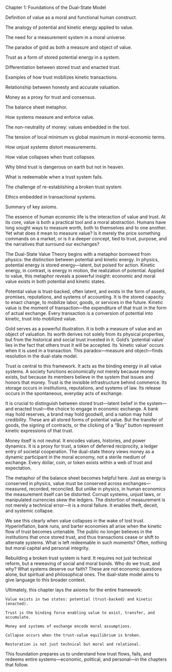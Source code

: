 Chapter 1: Foundations of the Dual-State Model

Definition of value as a moral and functional human construct.

The analogy of potential and kinetic energy applied to value.

The need for a measurement system in a moral universe.

The paradox of gold as both a measure and object of value.

Trust as a form of stored potential energy in a system.

Differentiation between stored trust and enacted trust.

Examples of how trust mobilizes kinetic transactions.

Relationship between honesty and accurate valuation.

Money as a proxy for trust and consensus.

The balance sheet metaphor.

How systems measure and enforce value.

The non-neutrality of money: values embedded in the tool.

The tension of local minimum vs global maximum in moral-economic terms.

How unjust systems distort measurements.

How value collapses when trust collapses.

Why blind trust is dangerous on earth but not in heaven.

What is redeemable when a trust system fails.

The challenge of re-establishing a broken trust system.

Ethics embedded in transactional systems.

Summary of key axioms.

The essence of human economic life is the interaction of value and trust. At its core, value is both a practical tool and a moral abstraction. Humans have long sought ways to measure worth, both to themselves and to one another. Yet what does it mean to measure value? Is it merely the price something commands on a market, or is it a deeper concept, tied to trust, purpose, and the narratives that surround our exchanges?

The Dual-State Value Theory begins with a metaphor borrowed from physics: the distinction between potential and kinetic energy. In physics, potential energy is stored energy—latent, but poised for action. Kinetic energy, in contrast, is energy in motion, the realization of potential. Applied to value, this metaphor reveals a powerful insight: economic and moral value exists in both potential and kinetic states.

Potential value is trust-backed, often latent, and exists in the form of assets, promises, reputations, and systems of accounting. It is the stored capacity to enact change, to mobilize labor, goods, or services in the future. Kinetic value is the moment of transaction—the expenditure of that trust in the form of actual exchange. Every transaction is a conversion of potential into kinetic, trust into mobilized value.

Gold serves as a powerful illustration. It is both a measure of value and an object of valuation. Its worth derives not solely from its physical properties, but from the historical and social trust invested in it. Gold’s 'potential value' lies in the fact that others trust it will be accepted. Its 'kinetic value' occurs when it is used in a transaction. This paradox—measure and object—finds resolution in the dual-state model.

Trust is central to this framework. It acts as the binding energy in all value systems. A society functions economically not merely because money exists, but because its members believe in the system that issues and honors that money. Trust is the invisible infrastructure behind commerce. Its storage occurs in institutions, reputations, and systems of law. Its release occurs in the spontaneous, everyday acts of exchange.

It is crucial to distinguish between stored trust—latent belief in the system—and enacted trust—the choice to engage in economic exchange. A bank may hold reserves, a brand may hold goodwill, and a nation may hold credibility. These are all stored forms of potential value. But the transfer of goods, the signing of contracts, or the clicking of a “Buy” button represent kinetic expressions of that trust.

Money itself is not neutral. It encodes values, histories, and power dynamics. It is a proxy for trust, a token of deferred reciprocity, a ledger entry of societal cooperation. The dual-state theory views money as a dynamic participant in the moral economy, not a sterile medium of exchange. Every dollar, coin, or token exists within a web of trust and expectation.

The metaphor of the balance sheet becomes helpful here. Just as energy is conserved in physics, value must be conserved across exchanges—measured, recorded, reconciled. But unlike in physics, in human economics the measurement itself can be distorted. Corrupt systems, unjust laws, or manipulated currencies skew the ledgers. The distortion of measurement is not merely a technical error—it is a moral failure. It enables theft, deceit, and systemic collapse.

We see this clearly when value collapses in the wake of lost trust. Hyperinflation, bank runs, and barter economies all arise when the kinetic flow of trust becomes untenable. The public no longer believes in the institutions that once stored trust, and thus transactions cease or shift to alternate systems. What is left redeemable in such moments? Often, nothing but moral capital and personal integrity.

Rebuilding a broken trust system is hard. It requires not just technical reform, but a reweaving of social and moral bonds. Who do we trust, and why? What systems deserve our faith? These are not economic questions alone, but spiritual and philosophical ones. The dual-state model aims to give language to this broader context.

Ultimately, this chapter lays the axioms for the entire framework:

    Value exists in two states: potential (trust-backed) and kinetic (enacted).

    Trust is the binding force enabling value to exist, transfer, and accumulate.

    Money and systems of exchange encode moral assumptions.

    Collapse occurs when the trust-value equilibrium is broken.

    Restoration is not just technical but moral and relational.

This foundation prepares us to understand how trust flows, fails, and redeems entire systems—economic, political, and personal—in the chapters that follow.
